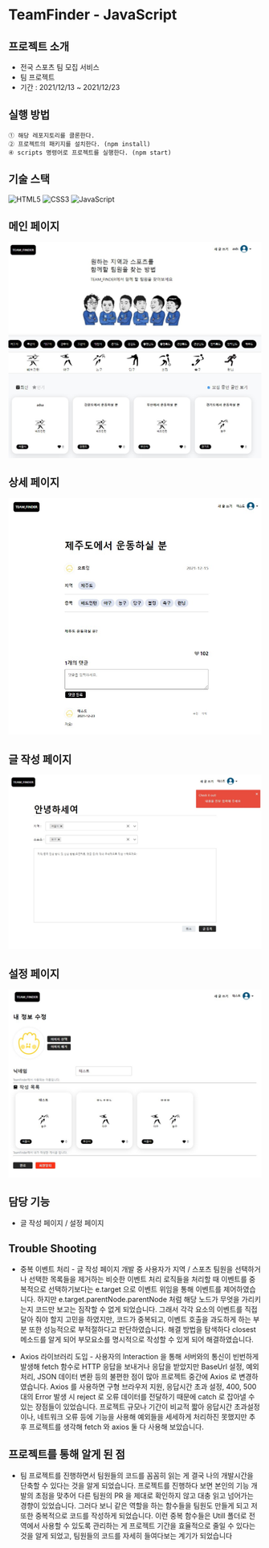 # TeamFinder - JavaScript

## 프로젝트 소개 
- 전국 스포츠 팀 모집 서비스
- 팀 프로젝트
- 기간 : 2021/12/13 ~ 2021/12/23



## 실행 방법
```
① 해당 레포지토리를 클론한다.
② 프로젝트의 패키지를 설치한다. (npm install)
④ scripts 명령어로 프로젝트를 실행한다. (npm start)
```

## 기술 스택
![HTML5](https://img.shields.io/badge/html5-%23E34F26.svg?style=for-the-badge&logo=html5&logoColor=white)
![CSS3](https://img.shields.io/badge/CSS3-DB7093?style=for-the-badge&logo=css3&logoColor=white)
![JavaScript](https://img.shields.io/badge/javascript-%23323330.svg?style=for-the-badge&logo=javascript&logoColor=%23F7DF1E)

## 메인 페이지 
<img src="./readmeImg/main.jpg">

## 상세 페이지
<img src="./readmeImg/detail.jpg">

## 글 작성 페이지
<img src="./readmeImg/writing.jpg">

## 설정 페이지
<img src="./readmeImg/setting.jpg">

## 담당 기능
- 글 작성 페이지 / 설정 페이지

## Trouble Shooting

  - 중복 이벤트 처리 - 글 작성 페이지 개발 중 사용자가 지역 / 스포츠 팀원을 선택하거나 선택한 목록들을 제거하는 비슷한 이벤트 처리 로직들을 처리할 때 이벤트를 중복적으로 선택하기보다는 e.target 으로 이벤트 위임을 통해 이벤트를 제어하였습니다. 하지만 e.target.parentNode.parentNode 처럼 해당 노드가 무엇을 가리키는지 코드만 보고는 짐작할 수 없게 되었습니다. 그래서 각각 요소의 이벤트를 직접 달아 줘야 할지 고민을 하였지만, 코드가 중복되고, 이벤트 호출을 과도하게 하는 부분 또한 성능적으로 부적절하다고 판단하였습니다. 해결 방법을 탐색하다 closest 메소드를 알게 되어 부모요소를 명시적으로 작성할 수 있게 되어 해결하였습니다.

  - Axios 라이브러리 도입 - 사용자의 Interaction 을 통해 서버와의 통신이 빈번하게 발생해 fetch 함수로 HTTP 응답을 보내거나 응답을 받았지만 BaseUrl 설정, 예외처리, JSON 데이터 변환 등의 불편한 점이 많아 프로젝트 중간에 Axios 로 변경하였습니다. Axios 를 사용하면
구형 브라우저 지원, 응답시간 초과 설정, 400, 500 대의 Error 발생 시 reject 로 오류 데이터를 전달하기 때문에 catch 로 잡아낼 수 있는 장점들이 있었습니다. 프로젝트 규모나 기간이 비교적 짧아 응답시간 초과설정이나, 네트워크 오류 등에 기능을 사용해 예외들을
세세하게 처리하진 못했지만 추후 프로젝트를 생각해 fetch 와 axios 둘 다 사용해 보았습니다.

## 프로젝트를 통해 알게 된 점 
  - 팀 프로젝트를 진행하면서 팀원들의 코드를 꼼꼼히 읽는 게 결국 나의 개발시간을 단축할 수 있다는 것을 알게 되었습니다. 프로젝트를 진행하다 보면 본인의 기능 개발의 초점을 맞추어 다른 팀원의 PR 을 제대로 확인하지 않고 대충 읽고 넘어가는 경향이 있었습니다.
그러다 보니 같은 역할을 하는 함수들을 팀원도 만들게 되고 저 또한 중복적으로 코드를 작성하게 되었습니다. 
이런 중복 함수들은 Utill 폴더로 전역에서 사용할 수 있도록 관리하는 게 프로젝트 기간을 효율적으로 줄일 수 있다는 것을 알게 되었고, 팀원들의 코드를 자세히 들여다보는 계기가 되었습니다



